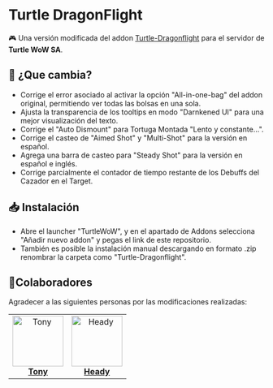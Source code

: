 # Turtle DragonFlight
🎮 Una versión modificada del addon [Turtle-Dragonflight](https://github.com/TheLinuxITGuy/Turtle-Dragonflight) para el servidor de **Turtle WoW SA**.

## 🐉 ¿Que cambia?
- Corrige el error asociado al activar la opción "All-in-one-bag" del addon original, permitiendo ver todas las bolsas en una sola.
- Ajusta la transparencia de los tooltips en modo "Darnkened UI" para una mejor visualización del texto.
- Corrige el "Auto Dismount" para Tortuga Montada "Lento y constante...".
- Corrige el casteo de "Aimed Shot" y "Multi-Shot" para la versión en español.
- Agrega una barra de casteo para "Steady Shot" para la versión en español e inglés.
- Corrige parcialmente el contador de tiempo restante de los Debuffs del Cazador en el Target.

## 📥 Instalación
- Abre el launcher "TurtleWoW", y en el apartado de Addons selecciona "Añadir nuevo addon" y pegas el link de este repositorio.
- También es posible la instalación manual descargando en formato .zip renombrar la carpeta como "Turtle-Dragonflight".

## 🌟Colaboradores
Agradecer a las siguientes personas por las modificaciones realizadas:

<table> <tr> <td align="center"> <a href="https://github.com/TonyG-Bot"> <img src="https://github.com/TonyG-Bot.png" width="100px;" alt="Tony"/><br /> <b><span style="font-size:16px;">Tony</span></b> </a> </td> <td align="center"> <a href="https://github.com/JoseToAP"> <img src="https://github.com/JoseToAP.png" width="100px;" alt="Heady"/><br /> <b><span style="font-size:16px;">Heady</span></b> </a> </td> </tr> </table>
